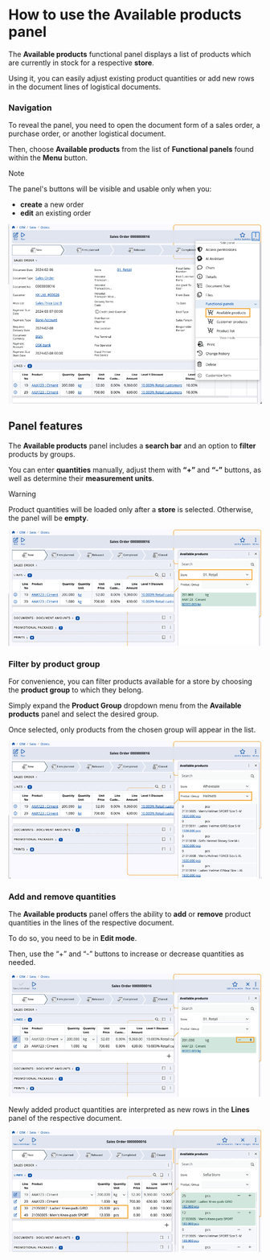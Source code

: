 # How to use the Available products panel

The **Available products** functional panel displays a list of products which are currently in stock for a respective **store**.

Using it, you can easily adjust existing product quantities or add new rows in the document lines of logistical documents.

### Navigation

To reveal the panel, you need to open the document form of a sales order, a purchase order, or another logistical document.

Then, choose **Available products** from the list of **Functional panels** found within the **Menu** button.

> [!NOTE]
> The panel's buttons will be visible and usable only when you:
> * **create** a new order
> * **edit** an existing order

![pictures](pictures/available-products.png)

## Panel features

The **Available products** panel includes a **search bar** and an option to **filter** products by groups.

You can enter **quantities** manually, adjust them with **“+”** and **“-”** buttons, as well as determine their **measurement units**.

> [!WARNING]
> Product quantities will be loaded only after a **store** is selected. Otherwise, the panel will be **empty**.

![pictures](pictures/available-products-showw.png)

### Filter by product group

For convenience, you can filter products available for a store by choosing the **product group** to which they belong.

Simply expand the **Product Group** dropdown menu from the **Available products** panel and select the desired group.

Once selected, only products from the chosen group will appear in the list.

![pictures](pictures/available-products-product-group.png)

### Add and remove quantities

The **Available products** panel offers the ability to **add** or **remove** product quantities in the lines of the respective document. 

To do so, you need to be in **Edit mode**.

Then, use the “+” and “-” buttons to increase or decrease quantities as needed.

![pictures](pictures/available-products-quantities.png)

Newly added product quantities are interpreted as new rows in the **Lines** panel of the respective document.

![pictures](pictures/available-product-new-products.png)

